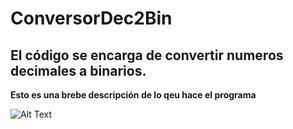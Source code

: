 # ConversorDec2Bin

## El código se encarga de convertir numeros decimales a binarios.
**Esto es una brebe descripción de lo qeu hace el programa**

![Alt Text](https://www.google.com/url?sa=i&url=https%3A%2F%2Fcual-es-mi-ip.online%2Fherramientas%2Fconversores-numericos%2Fconversor-decimal-a-binario%2F&psig=AOvVaw0Uyhgh0MOaE09Vr-ZndqUR&ust=1632491279502000&source=images&cd=vfe&ved=0CAsQjRxqFwoTCMDgoImelfMCFQAAAAAdAAAAABAU)
